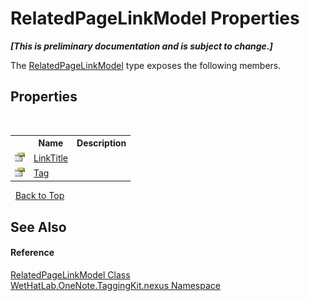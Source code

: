 # RelatedPageLinkModel Properties
 _**\[This is preliminary documentation and is subject to change.\]**_

The <a href="90638c89-2cd8-c1f2-342b-da5e58714577">RelatedPageLinkModel</a> type exposes the following members.


## Properties
&nbsp;<table><tr><th></th><th>Name</th><th>Description</th></tr><tr><td>![Public property](media/pubproperty.gif "Public property")</td><td><a href="ae1ff872-6494-18c3-8d46-5a107f8d22b8">LinkTitle</a></td><td /></tr><tr><td>![Public property](media/pubproperty.gif "Public property")</td><td><a href="8e78dfb8-d7fd-7f98-58e8-7ac9972474df">Tag</a></td><td /></tr></table>&nbsp;
<a href="#relatedpagelinkmodel-properties">Back to Top</a>

## See Also


#### Reference
<a href="90638c89-2cd8-c1f2-342b-da5e58714577">RelatedPageLinkModel Class</a><br /><a href="40d5f0b3-010c-8e93-8fd5-176a37ec6237">WetHatLab.OneNote.TaggingKit.nexus Namespace</a><br />